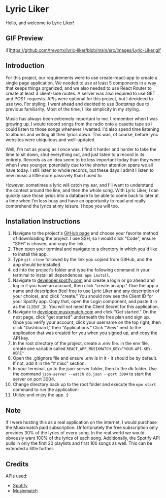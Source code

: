 # Lyric Liker

Hello, and welcome to Lyric Liker!

## GIF Preview
![]https://github.com/trevortx/lyric-liker/blob/main/src/images/Lyric-Liker.gif

## Introduction

For this project, our requirements were to use create-react-app to create a single page application. We needed to use at least 5 components in a way that keeps things organized, and we also needed to use React Router to create at least 3 client-side routes. A server was also required to use GET and POST requests. APIs were optional for this project, but I decideed to use two. For styling, I went ahead and decided to use Bootstrap due to previous familiarity. Most of the time, I like simplicity in my styling.

Music has always been extremely important to me. I remember when I was growing up, I would record songs from the radio onto a casette tape so I could listen to those songs whenever I wanted. I'd also spend time listening to albums and writing all their lyrics down. This was, of course, before lyric websites were ubiquitous and well-updated. 

Well, I'm not as young as I once was. I find it harder and harder to take the time to sit down, shut everything out, and just listen to a record in its entirety. Records as an idea seem to be less important today than they were when I was younger, potentially due to the shorter attention spans we all have today. I still listen to whole records, but these days I admit I listen to new music a little more passively than I used to.

However, sometimes a lyric will catch my ear, and I'll want to understand the context around the line, and then the whole song. With Lyric Liker, I can quickly save those lyrics into a database to be able to come back to later at a time when I'm less busy and have an opportunity to read and really comprehend the lyrics at my leisure. I hope you will too.

## Installation Instructions
1. Navigate to the project's [GitHub page](https://github.com/trevortx/lyric-liker) and choose your favorite method of downloading the project. I use SSH, so I would click "Code", ensure "SSH" is chosen, and copy the link.
2. Then open your terminal and navigate to a directory in which you'd like to install the app. 
3. Type `git clone` followed by the link you copied from GitHub, and the app should be installed.
4. cd into the project's folder and type the following command in your terminal to install all dependences: `npm install`.
5. Navigate to [developer.spotify.com](https://developer.spotify.com/) and create a login or go ahead and log in if you have an account, then click "create an app." Give the app a name and description (feel free to use Lyric Liker and any description of your choice), and click "create." You should now see the Client ID for your Spotify app. Copy that, open the Login component, and paste it in as the `CLIENT_ID`. You will not need the Client Secret for this application.
6. Navigate to [developer.musixmatch.com](https://developer.musixmatch.com/) and click "Get started." On the next page, click "get started" underneath the free plan and sign up. Once you verify your account, click your username on the top right, then click "Dashboard," then "Applications." Click "View" next to the application that was created for you when you signed up, and copy the API key.
7. In the root directory of the project, create a .env file. in the env file, create one variable called `REACT_APP_MUSIXMATCH_KEY="YOUR-API-KEY-HERE"`
8. Open the .gitignore file and ensure .env is in it - it should be by default. If not, add it in the "# misc" section.
9. In your terminal, go to the json-server folder, then to the db folder. Use the command `json-server --watch db.json --port 3004` to start the server on port 3004.
10. Change directory back up to the root folder and execute the `npm start` command to run the application!
11. Utilize and enjoy the app. :)

## Note
If I were hosting this as a real application on the internet, I would purchase the Musixmatch paid subscription. Unfortunately the free subscription only provides 30% of the lyrics of every song. In the real world we would obvously want 100% of the lyrics of each song. Additionally, the Spotify API pulls in only the first 20 playlists and first 100 songs as well. This can be extended a little further.

## Credits
APIs used:
- [Spotify](https://developer.spotify.com/)
- [Musixmatch](https://developer.musixmatch.com/)
